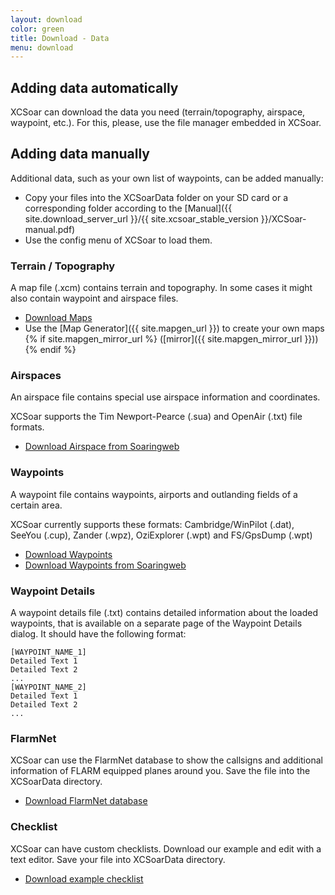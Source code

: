 ```yaml
---
layout: download
color: green
title: Download - Data
menu: download
---
```


## Adding data automatically

XCSoar can download the data you need (terrain/topography, airspace, waypoint, etc.). For this, please, use the file manager embedded in XCSoar.

## Adding data manually

Additional data, such as your own list of waypoints, can be added manually:
- Copy your files into the XCSoarData folder on your SD card
  or a corresponding folder according to the [Manual]({{ site.download_server_url }}/{{ site.xcsoar_stable_version }}/XCSoar-manual.pdf)
- Use the config menu of XCSoar to load them.

### Terrain / Topography

A map file (.xcm) contains terrain and topography. In some cases it might also contain waypoint and airspace files.

- [Download Maps](/download/maps/)
- Use the [Map Generator]({{ site.mapgen_url }}) to create your own maps
{% if site.mapgen_mirror_url %}
  ([mirror]({{ site.mapgen_mirror_url }}))
{% endif %}

### Airspaces

An airspace file contains special use airspace information and coordinates.

XCSoar supports the Tim Newport-Pearce (.sua) and OpenAir (.txt) file formats.

- [Download Airspace from Soaringweb](http://soaringweb.org/Airspace/)

### Waypoints

A waypoint file contains waypoints, airports and outlanding fields of a certain area.

XCSoar currently supports these formats:
Cambridge/WinPilot (.dat), SeeYou (.cup), Zander (.wpz), OziExplorer (.wpt) and FS/GpsDump (.wpt)

- [Download Waypoints](/download/waypoints/)
- [Download Waypoints from Soaringweb](http://soaringweb.org/TP/)

### Waypoint Details

A waypoint details file (.txt) contains detailed information about the loaded waypoints, that is available on a separate page of the Waypoint Details dialog. It should have the following format:

	[WAYPOINT_NAME_1]
	Detailed Text 1
	Detailed Text 2
	...
	[WAYPOINT_NAME_2]
	Detailed Text 1
	Detailed Text 2
	...

### FlarmNet

XCSoar can use the FlarmNet database to show the callsigns and additional information of FLARM equipped planes around you. Save the file into the XCSoarData directory.

- [Download FlarmNet database](https://www.flarmnet.org/static/files/wfn/data.fln)

### Checklist

XCSoar can have custom checklists. Download our example and edit with a text editor. Save your file into XCSoarData directory.

- [Download example checklist](/download/data/xcsoar-checklist.txt)
